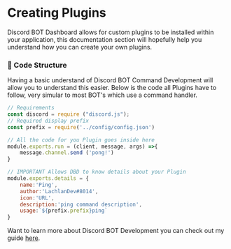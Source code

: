 # Creating Plugins
Discord BOT Dashboard allows for custom plugins to be installed within your application, this documentation section will hopefully help you understand how you can create your own plugins.

### 📁 Code Structure
Having a basic understand of Discord BOT Command Development will allow you to understand this easier. Below is the code all Plugins have to follow, very simular to most BOT's which use a command handler.
```javascript
// Requirements
const discord = require ("discord.js");
// Required display prefix
const prefix = require('../config/config.json')

// All the code for you Plugin goes inside here
module.exports.run = (client, message, args) =>{
    message.channel.send ('pong!')
}

// IMPORTANT Allows DBD to know details about your Plugin
module.exports.details = {
    name:'Ping',
    author:'LachlanDev#8014',
    icon:'URL',
    description:'ping command description',
    usage:`${prefix.prefix}ping`
}
```
Want to learn more about Discord BOT Development you can check out my guide [here](https://blog.lachlan-dev.com/discord-bot-development-basics/).